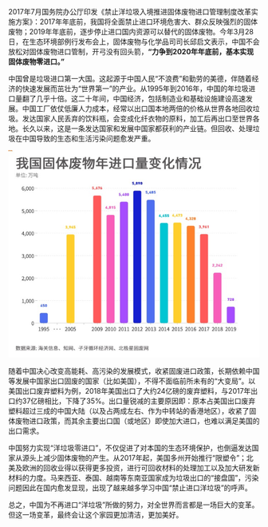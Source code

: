 2017年7月国务院办公厅印发《禁止洋垃圾入境推进固体废物进口管理制度改革实施方案》：2017年年底前，我国将全面禁止进口环境危害大、群众反映强烈的固体废物；2019年年底前，逐步停止进口国内资源可以替代的固体废物。今年3月28日，在生态环境部例行发布会上，固体废物与化学品司司长邱启文表示，中国不会放松对固体废物进口管制，开弓没有回头箭，**“力争到2020年年底前，基本实现固体废物零进口。”**

中国曾是垃圾进口第一大国。这起源于中国人民“不浪费”和勤劳的美德，伴随着经济的快速发展而茁壮为“世界第一”的产业。从1995年到2016年，中国的年垃圾进口量翻了几乎十倍。这二十年间，中国经济，包括制造业和基础设施建设高速发展。中国工厂依仗低廉人力成本，经常以出口国本地两倍的价格从世界各地回收垃圾。发达国家人民丢弃的饮料瓶，会变成化纤衣物的原料，加工后再出口至世界各地。长久以来，这是一条发达国家和发展中国家都获利的产业链。但回收、处理垃圾在中国导致的生态和生活污染问题愈发严重。

![image1](https://github.com/G-York/Newbee2/blob/master/%E6%88%91%E5%9B%BD%E5%9B%BA%E4%BD%93%E5%BA%9F%E7%89%A9%E5%B9%B4%E8%BF%9B%E5%8F%A3%E9%87%8F%E5%8F%98%E5%8C%96%E6%83%85%E5%86%B5.jpg)

随着中国决心改变高能耗、高污染的发展模式，收紧固废进口政策，长期依赖中国等发展中国家出口固废的国家（比如美国），不得不面临前所未有的“大变局”。以美国出口废弃塑料为例，2018年美国出口了大约24亿磅的废弃塑料，与2017年出口约37亿磅相比，下降了35%。出口量锐减的主要原因即：原本占美国出口废弃塑料超过三成的中国大陆（以及占两成左右、作为中转站的香港地区），收紧了固体废物进口政策，而其余主要出口国（或地区）即使加大进口，也难以满足美国的出口需求。

中国努力实现“洋垃圾零进口”，不仅促进了对本国的生态环境保护，也倒逼发达国家从源头上减少固体废物的产生。从2017年起，美国多州开始推行“限塑令”；北美及欧洲的回收业得以获得更多投资，进行可回收材料的处理加工以及加大研发新材料的力度。马来西亚、泰国、越南等东南亚国家成为垃圾出口的“接盘国”，污染问题因此在国内愈发显现，出现了越来越多学习中国“禁止进口洋垃圾”的呼声。

总之，中国为不再进口“洋垃圾”所做的努力，对全世界而言都是一场巨大的变革。但这一场变革，最终会让这个家园更加清洁，更加美好。
